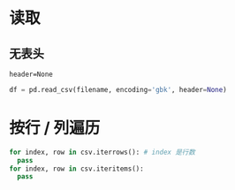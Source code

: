 # 读取

## 无表头

`header=None`

```python
df = pd.read_csv(filename, encoding='gbk', header=None)
```

# 按行 / 列遍历

```python
for index, row in csv.iterrows(): # index 是行数
  pass
for index, row in csv.iteritems():
  pass
```
